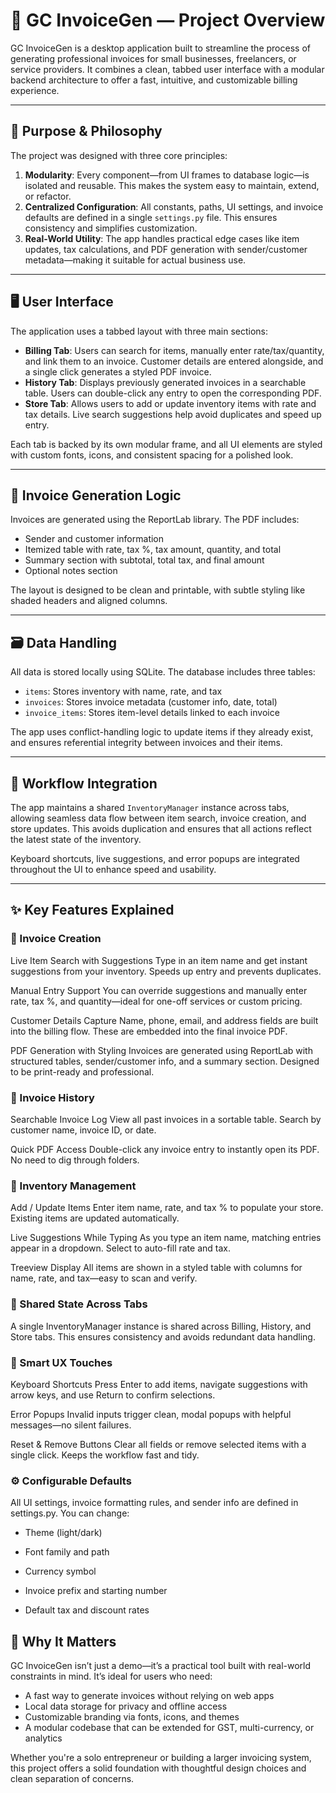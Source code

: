 
# 🧾 GC InvoiceGen — Project Overview

GC InvoiceGen is a desktop application built to streamline the process of generating professional invoices for small businesses, freelancers, or service providers. It combines a clean, tabbed user interface with a modular backend architecture to offer a fast, intuitive, and customizable billing experience.

---

## 🧠 Purpose & Philosophy

The project was designed with three core principles:

1. **Modularity**: Every component—from UI frames to database logic—is isolated and reusable. This makes the system easy to maintain, extend, or refactor.
2. **Centralized Configuration**: All constants, paths, UI settings, and invoice defaults are defined in a single `settings.py` file. This ensures consistency and simplifies customization.
3. **Real-World Utility**: The app handles practical edge cases like item updates, tax calculations, and PDF generation with sender/customer metadata—making it suitable for actual business use.

---

## 🖥️ User Interface

The application uses a tabbed layout with three main sections:

- **Billing Tab**: Users can search for items, manually enter rate/tax/quantity, and link them to an invoice. Customer details are entered alongside, and a single click generates a styled PDF invoice.
- **History Tab**: Displays previously generated invoices in a searchable table. Users can double-click any entry to open the corresponding PDF.
- **Store Tab**: Allows users to add or update inventory items with rate and tax details. Live search suggestions help avoid duplicates and speed up entry.

Each tab is backed by its own modular frame, and all UI elements are styled with custom fonts, icons, and consistent spacing for a polished look.

---

## 🧾 Invoice Generation Logic

Invoices are generated using the ReportLab library. The PDF includes:

- Sender and customer information
- Itemized table with rate, tax %, tax amount, quantity, and total
- Summary section with subtotal, total tax, and final amount
- Optional notes section

The layout is designed to be clean and printable, with subtle styling like shaded headers and aligned columns.

---

## 🗃️ Data Handling

All data is stored locally using SQLite. The database includes three tables:

- `items`: Stores inventory with name, rate, and tax
- `invoices`: Stores invoice metadata (customer info, date, total)
- `invoice_items`: Stores item-level details linked to each invoice

The app uses conflict-handling logic to update items if they already exist, and ensures referential integrity between invoices and their items.

---

## 🔄 Workflow Integration

The app maintains a shared `InventoryManager` instance across tabs, allowing seamless data flow between item search, invoice creation, and store updates. This avoids duplication and ensures that all actions reflect the latest state of the inventory.

Keyboard shortcuts, live suggestions, and error popups are integrated throughout the UI to enhance speed and usability.

---

## ✨ Key Features Explained
### 🧾 Invoice Creation
Live Item Search with Suggestions Type in an item name and get instant suggestions from your inventory. Speeds up entry and prevents duplicates.

Manual Entry Support You can override suggestions and manually enter rate, tax %, and quantity—ideal for one-off services or custom pricing.

Customer Details Capture Name, phone, email, and address fields are built into the billing flow. These are embedded into the final invoice PDF.

PDF Generation with Styling Invoices are generated using ReportLab with structured tables, sender/customer info, and a summary section. Designed to be print-ready and professional.

### 📜 Invoice History
Searchable Invoice Log View all past invoices in a sortable table. Search by customer name, invoice ID, or date.

Quick PDF Access Double-click any invoice entry to instantly open its PDF. No need to dig through folders.

### 🛒 Inventory Management
Add / Update Items Enter item name, rate, and tax % to populate your store. Existing items are updated automatically.

Live Suggestions While Typing As you type an item name, matching entries appear in a dropdown. Select to auto-fill rate and tax.

Treeview Display All items are shown in a styled table with columns for name, rate, and tax—easy to scan and verify.

### 🔄 Shared State Across Tabs
A single InventoryManager instance is shared across Billing, History, and Store tabs. This ensures consistency and avoids redundant data handling.

### 🧠 Smart UX Touches
Keyboard Shortcuts Press Enter to add items, navigate suggestions with arrow keys, and use Return to confirm selections.

Error Popups Invalid inputs trigger clean, modal popups with helpful messages—no silent failures.

Reset & Remove Buttons Clear all fields or remove selected items with a single click. Keeps the workflow fast and tidy.

### ⚙️ Configurable Defaults
All UI settings, invoice formatting rules, and sender info are defined in settings.py. You can change:

- Theme (light/dark)

- Font family and path

- Currency symbol

- Invoice prefix and starting number

- Default tax and discount rates


## 🎯 Why It Matters

GC InvoiceGen isn’t just a demo—it’s a practical tool built with real-world constraints in mind. It’s ideal for users who need:

- A fast way to generate invoices without relying on web apps
- Local data storage for privacy and offline access
- Customizable branding via fonts, icons, and themes
- A modular codebase that can be extended for GST, multi-currency, or analytics

Whether you're a solo entrepreneur or building a larger invoicing system, this project offers a solid foundation with thoughtful design choices and clean separation of concerns.
